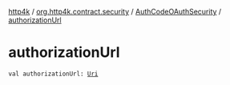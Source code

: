 [http4k](../../index.md) / [org.http4k.contract.security](../index.md) / [AuthCodeOAuthSecurity](index.md) / [authorizationUrl](./authorization-url.md)

# authorizationUrl

`val authorizationUrl: `[`Uri`](../../org.http4k.core/-uri/index.md)